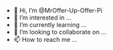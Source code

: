 - 👋 Hi, I’m @MrOffer-Up-Offer-Pi
- 👀 I’m interested in ...
- 🌱 I’m currently learning ...
- 💞️ I’m looking to collaborate on ...
- 📫 How to reach me ...

<!---
MrOffer-Up-Offer-Pi/MrOffer-Up-Offer-Pi is a ✨ special ✨ repository because its `README.md` (this file) appears on your GitHub profile.
You can click the Preview link to take a look at your changes.
--->

